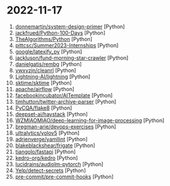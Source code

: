 # 2022-11-17

1. [donnemartin/system-design-primer](https://github.com/donnemartin/system-design-primer "Learn how to design large-scale systems. Prep for the system design interview. Includes Anki flashcards.") [Python]
2. [jackfrued/Python-100-Days](https://github.com/jackfrued/Python-100-Days "Python - 100天从新手到大师") [Python]
3. [TheAlgorithms/Python](https://github.com/TheAlgorithms/Python "All Algorithms implemented in Python") [Python]
4. [pittcsc/Summer2023-Internships](https://github.com/pittcsc/Summer2023-Internships "Collection of Summer 2023 tech internships!") [Python]
5. [google/latexify_py](https://github.com/google/latexify_py "Generates LaTeX math description from Python functions.") [Python]
6. [jackluson/fund-morning-star-crawler](https://github.com/jackluson/fund-morning-star-crawler "中国场外基金数据爬取&汇总分析") [Python]
7. [danielgatis/rembg](https://github.com/danielgatis/rembg "Rembg is a tool to remove images background.") [Python]
8. [vwxyzjn/cleanrl](https://github.com/vwxyzjn/cleanrl "High-quality single file implementation of Deep Reinforcement Learning algorithms with research-friendly features (PPO, DQN, C51, DDPG, TD3, SAC, PPG)") [Python]
9. [Lightning-AI/lightning](https://github.com/Lightning-AI/lightning "Build and train PyTorch models and connect them to the ML lifecycle using Lightning App templates, without handling DIY infrastructure, cost management, scaling, and other headaches.") [Python]
10. [sktime/sktime](https://github.com/sktime/sktime "A unified framework for machine learning with time series") [Python]
11. [apache/airflow](https://github.com/apache/airflow "Apache Airflow - A platform to programmatically author, schedule, and monitor workflows") [Python]
12. [facebookincubator/AITemplate](https://github.com/facebookincubator/AITemplate "AITemplate is a Python framework which renders neural network into high performance CUDA/HIP C++ code. Specialized for FP16 TensorCore (NVIDIA GPU) and MatrixCore (AMD GPU) inference.") [Python]
13. [timhutton/twitter-archive-parser](https://github.com/timhutton/twitter-archive-parser "Python code to parse a Twitter archive and output in various ways") [Python]
14. [PyCQA/flake8](https://github.com/PyCQA/flake8 "flake8 is a python tool that glues together pycodestyle, pyflakes, mccabe, and third-party plugins to check the style and quality of some python code.") [Python]
15. [deepset-ai/haystack](https://github.com/deepset-ai/haystack "🔍 Haystack is an open source NLP framework that leverages pre-trained Transformer models. It enables developers to quickly implement production-ready semantic search, question answering, summarization and document ranking for a wide range of NLP applications.") [Python]
16. [WZMIAOMIAO/deep-learning-for-image-processing](https://github.com/WZMIAOMIAO/deep-learning-for-image-processing "deep learning for image processing including classification and object-detection etc.") [Python]
17. [bregman-arie/devops-exercises](https://github.com/bregman-arie/devops-exercises "Linux, Jenkins, AWS, SRE, Prometheus, Docker, Python, Ansible, Git, Kubernetes, Terraform, OpenStack, SQL, NoSQL, Azure, GCP, DNS, Elastic, Network, Virtualization. DevOps Interview Questions") [Python]
18. [ultralytics/yolov5](https://github.com/ultralytics/yolov5 "YOLOv5 🚀 in PyTorch > ONNX > CoreML > TFLite") [Python]
19. [adrienverge/yamllint](https://github.com/adrienverge/yamllint "A linter for YAML files.") [Python]
20. [blakeblackshear/frigate](https://github.com/blakeblackshear/frigate "NVR with realtime local object detection for IP cameras") [Python]
21. [tiangolo/fastapi](https://github.com/tiangolo/fastapi "FastAPI framework, high performance, easy to learn, fast to code, ready for production") [Python]
22. [kedro-org/kedro](https://github.com/kedro-org/kedro "A Python framework for creating reproducible, maintainable and modular data science code.") [Python]
23. [lucidrains/audiolm-pytorch](https://github.com/lucidrains/audiolm-pytorch "Implementation of AudioLM, a SOTA Language Modeling Approach to Audio Generation out of Google Research, in Pytorch") [Python]
24. [Yelp/detect-secrets](https://github.com/Yelp/detect-secrets "An enterprise friendly way of detecting and preventing secrets in code.") [Python]
25. [pre-commit/pre-commit-hooks](https://github.com/pre-commit/pre-commit-hooks "Some out-of-the-box hooks for pre-commit") [Python]
